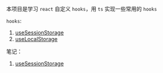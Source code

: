 本项目是学习 `react` 自定义 `hooks`，用 `ts` 实现一些常用的 `hooks`

`hooks`:

1. [useSessionStorage](./package/hooks/useSessionStorage.ts)
2. [useLocalStorage](./package/hooks/useLocalStorage.ts)

笔记：

1. [useSessionStorage](./docs/useSessionStorage.md)
